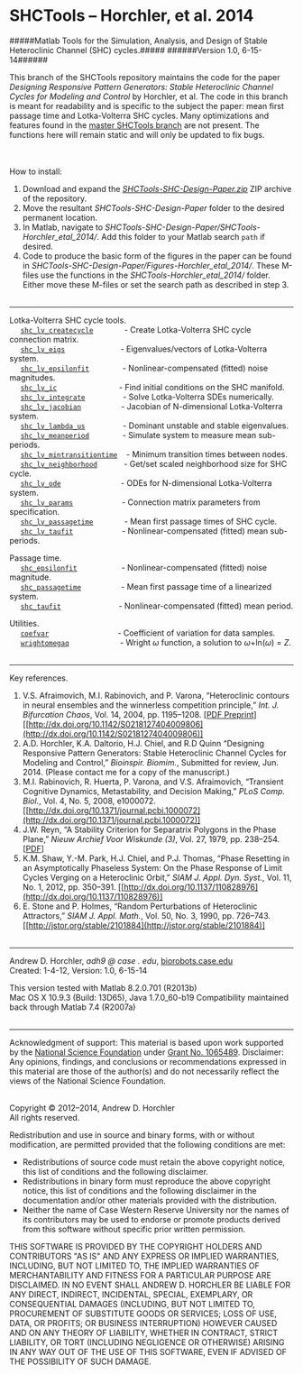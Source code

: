 SHCTools &ndash; Horchler, et al. 2014
========
#####Matlab Tools for the Simulation, Analysis, and Design of Stable Heteroclinic Channel (SHC) cycles.#####
######Version 1.0, 6-15-14######

This branch of the SHCTools repository maintains the code for the paper *Designing Responsive Pattern Generators: Stable Heteroclinic Channel Cycles for Modeling and Control* by Horchler, et al. The code in this branch is meant for readability and is specific to the subject the paper: mean first passage time and Lotka-Volterra SHC cycles. Many optimizations and features found in the [master SHCTools branch](https://github.com/horchler/SHCTools/tree/master) are not present. The functions here will remain static and will only be updated to fix bugs.

&nbsp;  
&nbsp;  
How to install:  
 1. Download and expand the *[SHCTools-SHC-Design-Paper.zip](https://github.com/horchler/SHCTools/archive/SHC-Design-Paper.zip)* ZIP archive of the repository.  
 2. Move the resultant *SHCTools-SHC-Design-Paper* folder to the desired permanent location.  
 3. In Matlab, navigate to *SHCTools-SHC-Design-Paper/SHCTools-Horchler_etal_2014/*. Add this folder to your Matlab search ```path``` if desired.  
 4. Code to produce the basic form of the figures in the paper can be found in *SHCTools-SHC-Design-Paper/Figures-Horchler_etal_2014/*. These M-files use the functions in the *SHCTools-Horchler_etal_2014/* folder. Either move these M-files or set the search path as described in step 3.  
&nbsp;  

--------

Lotka-Volterra SHC cycle tools.  
&nbsp;&nbsp;&nbsp;&nbsp;&nbsp;[```shc_lv_createcycle```](https://github.com/horchler/SHCTools/blob/SHC-Design-Paper/SHCTools-Horchler_etal_2014/shc_lv_createcycle.m)&nbsp;&nbsp;&nbsp;&nbsp;&nbsp;&nbsp;&nbsp;&nbsp;&nbsp;&nbsp;&nbsp;&nbsp;&nbsp;&nbsp;- Create Lotka-Volterra SHC cycle connection matrix.  
&nbsp;&nbsp;&nbsp;&nbsp;&nbsp;[```shc_lv_eigs```](https://github.com/horchler/SHCTools/blob/SHC-Design-Paper/SHCTools-Horchler_etal_2014/shc_lv_eigs.m)&nbsp;&nbsp;&nbsp;&nbsp;&nbsp;&nbsp;&nbsp;&nbsp;&nbsp;&nbsp;&nbsp;&nbsp;&nbsp;&nbsp;&nbsp;&nbsp;&nbsp;&nbsp;&nbsp;&nbsp;&nbsp;&nbsp;&nbsp;&nbsp;&nbsp;- Eigenvalues/vectors of Lotka-Volterra system.  
&nbsp;&nbsp;&nbsp;&nbsp;&nbsp;[```shc_lv_epsilonfit```](https://github.com/horchler/SHCTools/blob/SHC-Design-Paper/SHCTools-Horchler_etal_2014/shc_lv_epsilonfit.m)&nbsp;&nbsp;&nbsp;&nbsp;&nbsp;&nbsp;&nbsp;&nbsp;&nbsp;&nbsp;&nbsp;&nbsp;&nbsp;&nbsp;&nbsp;- Nonlinear-compensated (fitted) noise magnitudes.  
&nbsp;&nbsp;&nbsp;&nbsp;&nbsp;[```shc_lv_ic```](https://github.com/horchler/SHCTools/blob/SHC-Design-Paper/SHCTools-Horchler_etal_2014/shc_lv_ic.m)&nbsp;&nbsp;&nbsp;&nbsp;&nbsp;&nbsp;&nbsp;&nbsp;&nbsp;&nbsp;&nbsp;&nbsp;&nbsp;&nbsp;&nbsp;&nbsp;&nbsp;&nbsp;&nbsp;&nbsp;&nbsp;&nbsp;&nbsp;&nbsp;&nbsp;&nbsp;&nbsp;&nbsp;- Find initial conditions on the SHC manifold.  
&nbsp;&nbsp;&nbsp;&nbsp;&nbsp;[```shc_lv_integrate```](https://github.com/horchler/SHCTools/blob/SHC-Design-Paper/SHCTools-Horchler_etal_2014/shc_lv_integrate.m)&nbsp;&nbsp;&nbsp;&nbsp;&nbsp;&nbsp;&nbsp;&nbsp;&nbsp;&nbsp;&nbsp;&nbsp;&nbsp;&nbsp;&nbsp;&nbsp;&nbsp;- Solve Lotka-Volterra SDEs numerically.  
&nbsp;&nbsp;&nbsp;&nbsp;&nbsp;[```shc_lv_jacobian```](https://github.com/horchler/SHCTools/blob/SHC-Design-Paper/SHCTools-Horchler_etal_2014/shc_lv_jacobian.m)&nbsp;&nbsp;&nbsp;&nbsp;&nbsp;&nbsp;&nbsp;&nbsp;&nbsp;&nbsp;&nbsp;&nbsp;&nbsp;&nbsp;&nbsp;&nbsp;&nbsp;&nbsp;- Jacobian of N-dimensional Lotka-Volterra system.  
&nbsp;&nbsp;&nbsp;&nbsp;&nbsp;[```shc_lv_lambda_us```](https://github.com/horchler/SHCTools/blob/SHC-Design-Paper/SHCTools-Horchler_etal_2014/shc_lv_lambda_us.m)&nbsp;&nbsp;&nbsp;&nbsp;&nbsp;&nbsp;&nbsp;&nbsp;&nbsp;&nbsp;&nbsp;&nbsp;&nbsp;&nbsp;&nbsp;&nbsp;&nbsp;- Dominant unstable and stable eigenvalues.  
&nbsp;&nbsp;&nbsp;&nbsp;&nbsp;[```shc_lv_meanperiod```](https://github.com/horchler/SHCTools/blob/SHC-Design-Paper/SHCTools-Horchler_etal_2014/shc_lv_meanperiod.m)&nbsp;&nbsp;&nbsp;&nbsp;&nbsp;&nbsp;&nbsp;&nbsp;&nbsp;&nbsp;&nbsp;&nbsp;&nbsp;&nbsp;&nbsp;- Simulate system to measure mean sub-periods.  
&nbsp;&nbsp;&nbsp;&nbsp;&nbsp;[```shc_lv_mintransitiontime```](https://github.com/horchler/SHCTools/blob/SHC-Design-Paper/SHCTools-Horchler_etal_2014/shc_lv_mintransitiontime.m)&nbsp;&nbsp;&nbsp;&nbsp;- Minimum transition times between nodes.  
&nbsp;&nbsp;&nbsp;&nbsp;&nbsp;[```shc_lv_neighborhood```](https://github.com/horchler/SHCTools/blob/SHC-Design-Paper/SHCTools-Horchler_etal_2014/shc_lv_neighborhood.m)&nbsp;&nbsp;&nbsp;&nbsp;&nbsp;&nbsp;&nbsp;&nbsp;&nbsp;&nbsp;&nbsp;&nbsp;- Get/set scaled neighborhood size for SHC cycle.  
&nbsp;&nbsp;&nbsp;&nbsp;&nbsp;[```shc_lv_ode```](https://github.com/horchler/SHCTools/blob/SHC-Design-Paper/SHCTools-Horchler_etal_2014/shc_lv_ode.m)&nbsp;&nbsp;&nbsp;&nbsp;&nbsp;&nbsp;&nbsp;&nbsp;&nbsp;&nbsp;&nbsp;&nbsp;&nbsp;&nbsp;&nbsp;&nbsp;&nbsp;&nbsp;&nbsp;&nbsp;&nbsp;&nbsp;&nbsp;&nbsp;&nbsp;&nbsp;&nbsp;- ODEs for N-dimensional Lotka-Volterra system.  
&nbsp;&nbsp;&nbsp;&nbsp;&nbsp;[```shc_lv_params```](https://github.com/horchler/SHCTools/blob/SHC-Design-Paper/SHCTools-Horchler_etal_2014/shc_lv_params.m)&nbsp;&nbsp;&nbsp;&nbsp;&nbsp;&nbsp;&nbsp;&nbsp;&nbsp;&nbsp;&nbsp;&nbsp;&nbsp;&nbsp;&nbsp;&nbsp;&nbsp;&nbsp;&nbsp;&nbsp;&nbsp;&nbsp;- Connection matrix parameters from specification.  
&nbsp;&nbsp;&nbsp;&nbsp;&nbsp;[```shc_lv_passagetime```](https://github.com/horchler/SHCTools/blob/SHC-Design-Paper/SHCTools-Horchler_etal_2014/shc_lv_passagetime.m)&nbsp;&nbsp;&nbsp;&nbsp;&nbsp;&nbsp;&nbsp;&nbsp;&nbsp;&nbsp;&nbsp;&nbsp;&nbsp;&nbsp;- Mean first passage times of SHC cycle.  
&nbsp;&nbsp;&nbsp;&nbsp;&nbsp;[```shc_lv_taufit```](https://github.com/horchler/SHCTools/blob/SHC-Design-Paper/SHCTools-Horchler_etal_2014/shc_lv_taufit.m)&nbsp;&nbsp;&nbsp;&nbsp;&nbsp;&nbsp;&nbsp;&nbsp;&nbsp;&nbsp;&nbsp;&nbsp;&nbsp;&nbsp;&nbsp;&nbsp;&nbsp;&nbsp;&nbsp;&nbsp;&nbsp;&nbsp;- Nonlinear-compensated (fitted) mean sub-periods.  

Passage time.  
&nbsp;&nbsp;&nbsp;&nbsp;&nbsp;[```shc_epsilonfit```](https://github.com/horchler/SHCTools/blob/SHC-Design-Paper/SHCTools-Horchler_etal_2014/shc_epsilonfit.m)&nbsp;&nbsp;&nbsp;&nbsp;&nbsp;&nbsp;&nbsp;&nbsp;&nbsp;&nbsp;&nbsp;&nbsp;&nbsp;&nbsp;&nbsp;&nbsp;&nbsp;&nbsp;&nbsp;&nbsp;- Nonlinear-compensated (fitted) noise magnitude.  
&nbsp;&nbsp;&nbsp;&nbsp;&nbsp;[```shc_passagetime```](https://github.com/horchler/SHCTools/blob/SHC-Design-Paper/SHCTools-Horchler_etal_2014/shc_passagetime.m)&nbsp;&nbsp;&nbsp;&nbsp;&nbsp;&nbsp;&nbsp;&nbsp;&nbsp;&nbsp;&nbsp;&nbsp;&nbsp;&nbsp;&nbsp;&nbsp;&nbsp;&nbsp;- Mean first passage time of a linearized system.  
&nbsp;&nbsp;&nbsp;&nbsp;&nbsp;[```shc_taufit```](https://github.com/horchler/SHCTools/blob/SHC-Design-Paper/SHCTools-Horchler_etal_2014/shc_taufit.m)&nbsp;&nbsp;&nbsp;&nbsp;&nbsp;&nbsp;&nbsp;&nbsp;&nbsp;&nbsp;&nbsp;&nbsp;&nbsp;&nbsp;&nbsp;&nbsp;&nbsp;&nbsp;&nbsp;&nbsp;&nbsp;&nbsp;&nbsp;&nbsp;&nbsp;&nbsp;- Nonlinear-compensated (fitted) mean period.  

Utilities.  
&nbsp;&nbsp;&nbsp;&nbsp;&nbsp;[```coefvar```](https://github.com/horchler/SHCTools/blob/SHC-Design-Paper/SHCTools-Horchler_etal_2014/coefvar.m)&nbsp;&nbsp;&nbsp;&nbsp;&nbsp;&nbsp;&nbsp;&nbsp;&nbsp;&nbsp;&nbsp;&nbsp;&nbsp;&nbsp;&nbsp;&nbsp;&nbsp;&nbsp;&nbsp;&nbsp;&nbsp;&nbsp;&nbsp;&nbsp;&nbsp;&nbsp;&nbsp;&nbsp;&nbsp;&nbsp;&nbsp;- Coefficient of variation for data samples.  
&nbsp;&nbsp;&nbsp;&nbsp;&nbsp;[```wrightomegaq```](https://github.com/horchler/SHCTools/blob/SHC-Design-Paper/SHCTools-Horchler_etal_2014/wrightomegaq.m)&nbsp;&nbsp;&nbsp;&nbsp;&nbsp;&nbsp;&nbsp;&nbsp;&nbsp;&nbsp;&nbsp;&nbsp;&nbsp;&nbsp;&nbsp;&nbsp;&nbsp;&nbsp;&nbsp;&nbsp;&nbsp;&nbsp;&nbsp;- Wright *&omega;* function, a solution to *&omega;*+ln(*&omega;*) = *Z*.  
&nbsp;  

--------

Key references.  
 1. V.S. Afraimovich, M.I. Rabinovich, and P. Varona, &#8220;Heteroclinic contours in neural ensembles and the winnerless competition principle,&#8221; *Int. J. Bifurcation Chaos*, Vol. 14, 2004, pp. 1195&ndash;1208. [[PDF Preprint](http://arxiv.org/abs/nlin/0304016)] [[http://dx.doi.org/10.1142/S0218127404009806](http://dx.doi.org/10.1142/S0218127404009806)]  
 2. A.D. Horchler, K.A. Daltorio, H.J. Chiel, and R.D Quinn &#8220;Designing Responsive Pattern Generators: Stable Heteroclinic Channel Cycles for Modeling and Control,&#8221; *Bioinspir. Biomim.*, Submitted for review, Jun. 2014. (Please contact me for a copy of the manuscript.)  
 3. M.I. Rabinovich, R. Huerta, P. Varona, and V.S. Afraimovich, &#8220;Transient Cognitive Dynamics, Metastability, and Decision Making,&#8221; *PLoS Comp. Biol.*, Vol. 4, No. 5, 2008, e1000072. [[http://dx.doi.org/10.1371/journal.pcbi.1000072](http://dx.doi.org/10.1371/journal.pcbi.1000072)]  
 4. J.W. Reyn, &#8220;A Stability Criterion for Separatrix Polygons in the Phase Plane,&#8221; *Nieuw Archief Voor Wiskunde (3)*, Vol. 27, 1979, pp. 238&ndash;254. [[PDF](https://github.com/horchler/SHCTools/blob/master/references/reyn_criterion_1979.pdf?raw=true)]  
 5. K.M. Shaw, Y.-M. Park, H.J. Chiel, and P.J. Thomas, &#8220;Phase Resetting in an Asymptotically Phaseless System: On the Phase Response of Limit Cycles Verging on a Heteroclinic Orbit,&#8221; *SIAM J. Appl. Dyn. Syst.*, Vol. 11, No. 1, 2012, pp. 350&ndash;391. [[http://dx.doi.org/10.1137/110828976](http://dx.doi.org/10.1137/110828976)]  
 6. E. Stone and P. Holmes, &#8220;Random Perturbations of Heteroclinic Attractors,&#8221; *SIAM J. Appl. Math.*, Vol. 50, No. 3, 1990, pp. 726&ndash;743. [[http://jstor.org/stable/2101884](http://jstor.org/stable/2101884)]  
&nbsp;  

--------

Andrew D. Horchler, *adh9 @ case . edu*, [biorobots.case.edu](http://biorobots.case.edu/)  
Created: 1-4-12, Version: 1.0, 6-15-14  

This version tested with Matlab 8.2.0.701 (R2013b)  
Mac OS X 10.9.3 (Build: 13D65), Java 1.7.0_60-b19 
Compatibility maintained back through Matlab 7.4 (R2007a)  
&nbsp;  

--------

Acknowledgment of support: This material is based upon work supported by the [National Science Foundation](http://www.nsf.gov/) under [Grant No.&nbsp;1065489](http://www.nsf.gov/awardsearch/showAward.do?AwardNumber=1065489). Disclaimer: Any opinions, findings, and conclusions or recommendations expressed in this material are those of the author(s) and do not necessarily reflect the views of the National Science Foundation.  
&nbsp;  

Copyright &copy; 2012&ndash;2014, Andrew D. Horchler  
All rights reserved.  

Redistribution and use in source and binary forms, with or without modification, are permitted provided that the following conditions are met:
 * Redistributions of source code must retain the above copyright notice, this list of conditions and the following disclaimer.
 * Redistributions in binary form must reproduce the above copyright notice, this list of conditions and the following disclaimer in the documentation and/or other materials provided with the distribution.
 * Neither the name of Case Western Reserve University nor the names of its contributors may be used to endorse or promote products derived from this software without specific prior written permission.

THIS SOFTWARE IS PROVIDED BY THE COPYRIGHT HOLDERS AND CONTRIBUTORS "AS IS" AND ANY EXPRESS OR IMPLIED WARRANTIES, INCLUDING, BUT NOT LIMITED TO, THE IMPLIED WARRANTIES OF MERCHANTABILITY AND FITNESS FOR A PARTICULAR PURPOSE ARE DISCLAIMED. IN NO EVENT SHALL ANDREW D. HORCHLER BE LIABLE FOR ANY DIRECT, INDIRECT, INCIDENTAL, SPECIAL, EXEMPLARY, OR CONSEQUENTIAL DAMAGES (INCLUDING, BUT NOT LIMITED TO, PROCUREMENT OF SUBSTITUTE GOODS OR SERVICES; LOSS OF USE, DATA, OR PROFITS; OR BUSINESS INTERRUPTION) HOWEVER CAUSED AND ON ANY THEORY OF LIABILITY, WHETHER IN CONTRACT, STRICT LIABILITY, OR TORT (INCLUDING NEGLIGENCE OR OTHERWISE) ARISING IN ANY WAY OUT OF THE USE OF THIS SOFTWARE, EVEN IF ADVISED OF THE POSSIBILITY OF SUCH DAMAGE.